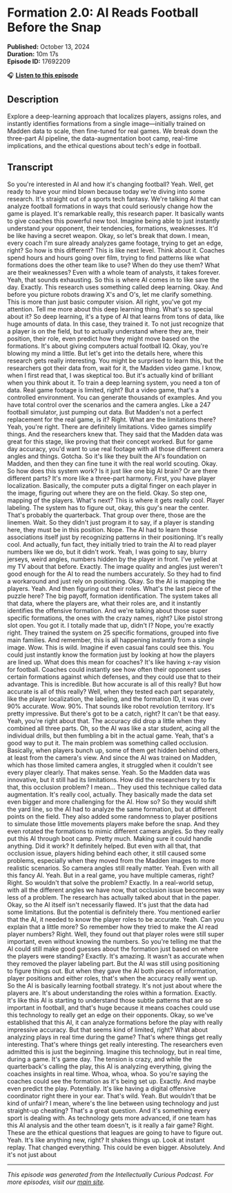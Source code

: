 # Formation 2.0: AI Reads Football Before the Snap

**Published:** October 13, 2024  
**Duration:** 10m 17s  
**Episode ID:** 17692209

🎧 **[Listen to this episode](https://intellectuallycurious.buzzsprout.com/2529712/episodes/17692209-formation-20-ai-reads-football-before-the-snap)**

## Description

Explore a deep-learning approach that localizes players, assigns roles, and instantly identifies formations from a single image—initially trained on Madden data to scale, then fine-tuned for real games. We break down the three-part AI pipeline, the data-augmentation boot camp, real-time implications, and the ethical questions about tech's edge in football.

## Transcript

So you're interested in AI and how it's changing football? Yeah. Well, get ready to have your mind blown because today we're diving into some research. It's straight out of a sports tech fantasy. We're talking AI that can analyze football formations in ways that could seriously change how the game is played. It's remarkable really, this research paper. It basically wants to give coaches this powerful new tool. Imagine being able to just instantly understand your opponent, their tendencies, formations, weaknesses. It'd be like having a secret weapon. Okay, so let's break that down. I mean, every coach I'm sure already analyzes game footage, trying to get an edge, right? So how is this different? This is like next level. Think about it. Coaches spend hours and hours going over film, trying to find patterns like what formations does the other team like to use? When do they use them? What are their weaknesses? Even with a whole team of analysts, it takes forever. Yeah, that sounds exhausting. So this is where AI comes in to like save the day. Exactly. This research uses something called deep learning. Okay. And before you picture robots drawing X's and O's, let me clarify something. This is more than just basic computer vision. All right, you've got my attention. Tell me more about this deep learning thing. What's so special about it? So deep learning, it's a type of AI that learns from tons of data, like huge amounts of data. In this case, they trained it. To not just recognize that a player is on the field, but to actually understand where they are, their position, their role, even predict how they might move based on the formations. It's about giving computers actual football IQ. Okay, you're blowing my mind a little. But let's get into the details here, where this research gets really interesting. You might be surprised to learn this, but the researchers got their data from, wait for it, the Madden video game. I know, when I first read that, I was skeptical too. But it's actually kind of brilliant when you think about it. To train a deep learning system, you need a ton of data. Real game footage is limited, right? But a video game, that's a controlled environment. You can generate thousands of examples. And you have total control over the scenarios and the camera angles. Like a 247 football simulator, just pumping out data. But Madden's not a perfect replacement for the real game, is it? Right. What are the limitations there? Yeah, you're right. There are definitely limitations. Video games simplify things. And the researchers knew that. They said that the Madden data was great for this stage, like proving that their concept worked. But for game day accuracy, you'd want to use real footage with all those different camera angles and things. Gotcha. So it's like they built the AI's foundation on Madden, and then they can fine tune it with the real world scouting. Okay. So how does this system work? Is it just like one big AI brain? Or are there different parts? It's more like a three-part harmony. First, you have player localization. Basically, the computer puts a digital finger on each player in the image, figuring out where they are on the field. Okay. So step one, mapping of the players. What's next? This is where it gets really cool. Player labeling. The system has to figure out, okay, this guy's near the center. That's probably the quarterback. That group over there, those are the linemen. Wait. So they didn't just program it to say, if a player is standing here, they must be in this position. Nope. The AI had to learn those associations itself just by recognizing patterns in their positioning. It's really cool. And actually, fun fact, they initially tried to train the AI to read player numbers like we do, but it didn't work. Yeah, I was going to say, blurry jerseys, weird angles, numbers hidden by the player in front. I've yelled at my TV about that before. Exactly. The image quality and angles just weren't good enough for the AI to read the numbers accurately. So they had to find a workaround and just rely on positioning. Okay. So the AI is mapping the players. Yeah. And then figuring out their roles. What's the last piece of the puzzle here? The big payoff, formation identification. The system takes all that data, where the players are, what their roles are, and it instantly identifies the offensive formation. And we're talking about those super specific formations, the ones with the crazy names, right? Like pistol strong slot open. You got it. I totally made that up, didn't I? Nope, you're exactly right. They trained the system on 25 specific formations, grouped into five main families. And remember, this is all happening instantly from a single image. Wow. This is wild. Imagine if even casual fans could see this. You could just instantly know the formation just by looking at how the players are lined up. What does this mean for coaches? It's like having x-ray vision for football. Coaches could instantly see how often their opponent uses certain formations against which defenses, and they could use that to their advantage. This is incredible. But how accurate is all of this really? But how accurate is all of this really? Well, when they tested each part separately, like the player localization, the labeling, and the formation ID, it was over 90% accurate. Wow. 90%. That sounds like robot revolution territory. It's pretty impressive. But there's got to be a catch, right? It can't be that easy. Yeah, you're right about that. The accuracy did drop a little when they combined all three parts. Oh, so the AI was like a star student, acing all the individual drills, but then fumbling a bit in the actual game. Yeah, that's a good way to put it. The main problem was something called occlusion. Basically, when players bunch up, some of them get hidden behind others, at least from the camera's view. And since the AI was trained on Madden, which has those limited camera angles, it struggled when it couldn't see every player clearly. That makes sense. Yeah. So the Madden data was innovative, but it still had its limitations. How did the researchers try to fix that, this occlusion problem? I mean... They used this technique called data augmentation. It's really cool, actually. They basically made the data set even bigger and more challenging for the AI. How so? So they would shift the yard line, so the AI had to analyze the same formation, but at different points on the field. They also added some randomness to player positions to simulate those little movements players make before the snap. And they even rotated the formations to mimic different camera angles. So they really put this AI through boot camp. Pretty much. Making sure it could handle anything. Did it work? It definitely helped. But even with all that, that occlusion issue, players hiding behind each other, it still caused some problems, especially when they moved from the Madden images to more realistic scenarios. So camera angles still really matter. Yeah. Even with all this fancy AI. Yeah. But in a real game, you have multiple cameras, right? Right. So wouldn't that solve the problem? Exactly. In a real-world setup, with all the different angles we have now, that occlusion issue becomes way less of a problem. The research has actually talked about that in the paper. Okay, so the AI itself isn't necessarily flawed. It's just that the data had some limitations. But the potential is definitely there. You mentioned earlier that the AI, it needed to know the player roles to be accurate. Yeah. Can you explain that a little more? So remember how they tried to make the AI read player numbers? Right. Well, they found out that player roles were still super important, even without knowing the numbers. So you're telling me that the AI could still make good guesses about the formation just based on where the players were standing? Exactly. It's amazing. It wasn't as accurate when they removed the player labeling part. But the AI was still using positioning to figure things out. But when they gave the AI both pieces of information, player positions and either roles, that's when the accuracy really went up. So the AI is basically learning football strategy. It's not just about where the players are. It's about understanding the roles within a formation. Exactly. It's like this AI is starting to understand those subtle patterns that are so important in football, and that's huge because it means coaches could use this technology to really get an edge on their opponents. Okay, so we've established that this AI, it can analyze formations before the play with really impressive accuracy. But that seems kind of limited, right? What about analyzing plays in real time during the game? That's where things get really interesting. That's where things get really interesting. The researchers even admitted this is just the beginning. Imagine this technology, but in real time, during a game. It's game day. The tension is crazy, and while the quarterback's calling the play, this AI is analyzing everything, giving the coaches insights in real time. Whoa, whoa, whoa. So you're saying the coaches could see the formation as it's being set up. Exactly. And maybe even predict the play. Potentially. It's like having a digital offensive coordinator right there in your ear. That's wild. Yeah. But wouldn't that be kind of unfair? I mean, where's the line between using technology and just straight-up cheating? That's a great question. And it's something every sport is dealing with. As technology gets more advanced, if one team has this AI analysis and the other team doesn't, is it really a fair game? Right. These are the ethical questions that leagues are going to have to figure out. Yeah. It's like anything new, right? It shakes things up. Look at instant replay. That changed everything. This could be even bigger. Absolutely. And it's not just about

---
*This episode was generated from the Intellectually Curious Podcast. For more episodes, visit our [main site](https://intellectuallycurious.buzzsprout.com).*
